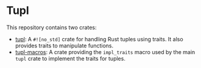 # Tupl

This repository contains two crates:
- [tupl](https://crates.io/crates/tupl): A `#![no_std]` crate for handling Rust tuples using traits. It also provides traits to manipulate functions.
- [tupl-macros](https://crates.io/crates/tupl-macros): A crate providing the `impl_traits` macro used by the main `tupl` crate to implement the traits for tuples.